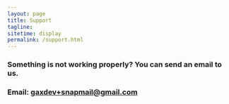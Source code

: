 ```yaml
---
layout: page
title: Support
tagline: 
sitetime: display
permalink: /support.html
---
```


### Something is not working properly? You can send an email to us.
### Email: <a href="mailto:gaxdev+snapmail@gmail.com">gaxdev+snapmail@gmail.com</a>

